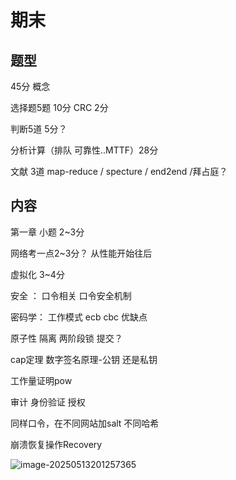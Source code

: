 # 期末

## 题型

45分 概念

选择题5题 10分 CRC 2分

判断5道 5分？

分析计算（排队  可靠性..MTTF）28分

文献 3道 map-reduce / specture / end2end /拜占庭？

## 内容 

第一章 小题 2~3分

网络考一点2~3分？ 从性能开始往后

虚拟化 3~4分

安全 ： 口令相关  口令安全机制

密码学：  工作模式 ecb  cbc 优缺点

原子性  隔离  两阶段锁  提交？  

cap定理  数字签名原理-公钥 还是私钥

工作量证明pow

审计  身份验证  授权

同样口令，在不同网站加salt 不同哈希

崩溃恢复操作Recovery

![image-20250513201257365](https://cdn.jsdelivr.net/gh/violet-wdream/Drawio/PNG/202505132012396.png)










